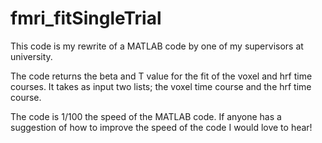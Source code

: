 # fmri_fitSingleTrial
This code is my rewrite of a MATLAB code by one of my supervisors at university. 

The code returns the beta and T value for the fit of the voxel and hrf time courses. It takes as input two lists; the voxel time course and the hrf time course. 

The code is 1/100 the speed of the MATLAB code. If anyone has a suggestion of how to improve the speed of the code I would love to hear!

